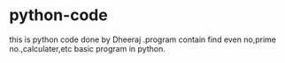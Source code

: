 # python-code
this is python code done by Dheeraj .program contain find even no,prime no.,calculater,etc basic program in python.

